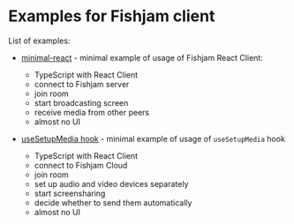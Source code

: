 # Examples for Fishjam client

List of examples:

- [minimal-react](./minimal-react/) - minimal example of usage of Fishjam React Client:

  - TypeScript with React Client
  - connect to Fishjam server
  - join room
  - start broadcasting screen
  - receive media from other peers
  - almost no UI

- [useSetupMedia hook](./use-camera-and-microphone) - minimal example of usage of `useSetupMedia` hook

  - TypeScript with React Client
  - connect to Fishjam Cloud
  - join room
  - set up audio and video devices separately
  - start screensharing
  - decide whether to send them automatically
  - almost no UI
